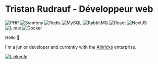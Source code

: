 # Tristan Rudrauf - Développeur web

![PHP](https://img.shields.io/badge/php-%23777BB4.svg?style=for-the-badge&logo=php&logoColor=white)
![Symfony](https://img.shields.io/badge/symfony-%23000000.svg?style=for-the-badge&logo=symfony&logoColor=white)
![Redis](https://img.shields.io/badge/Redis-DC382D?style=for-the-badge&logo=redis&logoColor=white)
![MySQL](https://img.shields.io/badge/mysql-%2300f.svg?style=for-the-badge&logo=mysql&logoColor=white)
![RabbitMQ](https://img.shields.io/badge/Rabbitmq-FF6600?style=for-the-badge&logo=rabbitmq&logoColor=white)
![React](https://shields.io/badge/react-black?logo=react&style=for-the-badge)
![NextJS](https://img.shields.io/badge/next.js-000000?style=for-the-badge&logo=nextdotjs&logoColor=white)
![Linux](https://img.shields.io/badge/Linux-FCC624?style=for-the-badge&logo=linux&logoColor=black)
![Docker](https://img.shields.io/badge/docker-257bd6?style=for-the-badge&logo=docker&logoColor=white)

Hello 👋 

I'm a junior developer and currently with the [Alltricks](https://www.alltricks.fr/) enterprise.

[![ LinkedIn ](https://img.shields.io/badge/linkedin-%230077B5.svg?style=for-the-badge&logo=linkedin&logoColor=white)](https://www.linkedin.com/in/tristanrudrauf/)

<!--
⚡ What I like :
- ![Playstation 5](https://img.shields.io/badge/Playstation%205-003791?style=for-the-badge&logo=playstation-5&logoColor=white)
- Animals and Nature
- Piano
- Sports : Bodybuilding, Soccer, Bike, ...



- 🔭 I’m currently working on ...
- 🌱 I’m currently learning ...
- 👯 I’m looking to collaborate on ...
- 🤔 I’m looking for help with ...
- 💬 Ask me about ...
- 📫 How to reach me: ...
- 😄 Pronouns: ...
- ⚡ Fun fact: ...
-->
